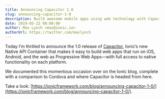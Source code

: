 ```yaml
---
title: Announcing Capacitor 1.0
slug: announcing-capacitor-1-0
description: Build awesome mobile apps using web technology with Capacitor
date: 2019-05-22 08:00:00
author: Max Lynch <max@ionic.io>
authorUrl: https://twitter.com/maxlynch
---
```


Today I’m thrilled to announce the 1.0 release of [Capacitor](/), Ionic’s new Native API Container that makes it easy to build web apps that run on iOS, Android, and the web as Progressive Web Apps—with full access to native functionality on each platform.

We documented this momentous occasion over on the Ionic blog, complete with a comparison to Cordova and where Capacitor is headed from here.

Take a look: [https://ionicframework.com/blog/announcing-capacitor-1-0/](https://ionicframework.com/blog/announcing-capacitor-1-0/).
